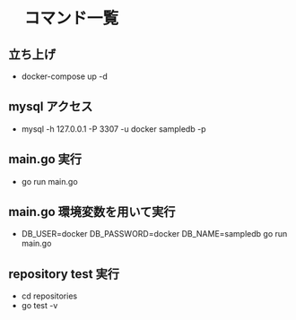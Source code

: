 # 　コマンド一覧

## 立ち上げ

- docker-compose up -d

## mysql アクセス

- mysql -h 127.0.0.1 -P 3307 -u docker sampledb -p

## main.go 実行

- go run main.go

## main.go 環境変数を用いて実行

- DB_USER=docker DB_PASSWORD=docker DB_NAME=sampledb go run main.go

## repository test 実行

- cd repositories
- go test -v
